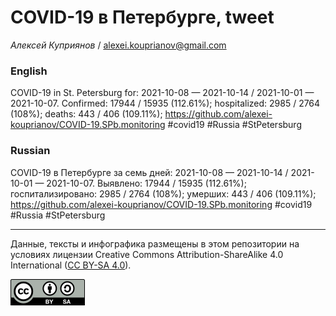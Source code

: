 COVID-19 в Петербурге, tweet
============================

*Алексей Куприянов* /
<a href="mailto:alexei.kouprianov@gmail.com" class="email">alexei.kouprianov@gmail.com</a>

### English

COVID-19 in St. Petersburg for: 2021-10-08 — 2021-10-14 / 2021-10-01 —
2021-10-07. Сonfirmed: 17944 / 15935 (112.61%); hospitalized: 2985 /
2764 (108%); deaths: 443 / 406 (109.11%);
<a href="https://github.com/alexei-kouprianov/COVID-19.SPb.monitoring" class="uri">https://github.com/alexei-kouprianov/COVID-19.SPb.monitoring</a>
\#covid19 \#Russia \#StPetersburg

### Russian

COVID-19 в Петербурге за семь дней: 2021-10-08 — 2021-10-14 / 2021-10-01
— 2021-10-07. Выявлено: 17944 / 15935 (112.61%); госпитализировано: 2985
/ 2764 (108%); умерших: 443 / 406 (109.11%);
<a href="https://github.com/alexei-kouprianov/COVID-19.SPb.monitoring" class="uri">https://github.com/alexei-kouprianov/COVID-19.SPb.monitoring</a>
\#covid19 \#Russia \#StPetersburg

------------------------------------------------------------------------

Данные, тексты и инфографика размещены в этом репозитории на условиях
лицензии Creative Commons Attribution-ShareAlike 4.0 International ([CC
BY-SA 4.0](https://creativecommons.org/licenses/by-sa/4.0/)).

![](../misc/CC-BY-SA-icon.png "CC-BY-SA")
